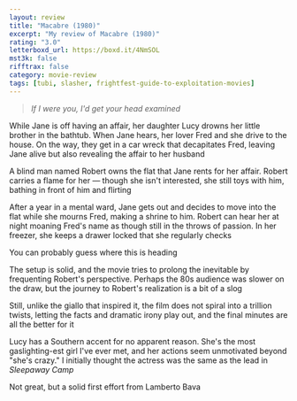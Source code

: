 ```yaml
---
layout: review
title: "Macabre (1980)"
excerpt: "My review of Macabre (1980)"
rating: "3.0"
letterboxd_url: https://boxd.it/4NmSOL
mst3k: false
rifftrax: false
category: movie-review
tags: [tubi, slasher, frightfest-guide-to-exploitation-movies]
---
```


<blockquote><i>If I were you, I'd get your head examined</i></blockquote>While Jane is off having an affair, her daughter Lucy drowns her little brother in the bathtub. When Jane hears, her lover Fred and she drive to the house. On the way, they get in a car wreck that decapitates Fred, leaving Jane alive but also revealing the affair to her husband

A blind man named Robert owns the flat that Jane rents for her affair. Robert carries a flame for her — though she isn't interested, she still toys with him, bathing in front of him and flirting

After a year in a mental ward, Jane gets out and decides to move into the flat while she mourns Fred, making a shrine to him. Robert can hear her at night moaning Fred's name as though still in the throws of passion. In her freezer, she keeps a drawer locked that she regularly checks

You can probably guess where this is heading

The setup is solid, and the movie tries to prolong the inevitable by frequenting Robert's perspective. Perhaps the 80s audience was slower on the draw, but the journey to Robert's realization is a bit of a slog

Still, unlike the giallo that inspired it, the film does not spiral into a trillion twists, letting the facts and dramatic irony play out, and the final minutes are all the better for it

Lucy has a Southern accent for no apparent reason. She's the most gaslighting-est girl I've ever met, and her actions seem unmotivated beyond "she's crazy." I initially thought the actress was the same as the lead in <i>Sleepaway Camp</i>

Not great, but a solid first effort from Lamberto Bava
